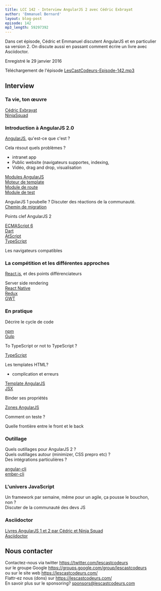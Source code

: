 ```yaml
---
title: LCC 142 - Interview AngularJS 2 avec Cédric Exbrayat
author: 'Emmanuel Bernard'
layout: blog-post
episode: 142
mp3_length: 59297392
---
```

Dans cet épisode, Cédric et Emmanuel discutent AngularJS et en particulier sa version 2.
On discute aussi en passant comment écrire un livre avec Asciidoctor.

Enregistré le 29 janvier 2016

Téléchargement de l'épisode [LesCastCodeurs-Episode-142.mp3](http://traffic.libsyn.com/lescastcodeurs/LesCastCodeurs-Episode-142.mp3)

## Interview

### Ta vie, ton œuvre

[Cédric Exbrayat](https://twitter.com/cedric_exbrayat)  
[NinjaSquad](http://ninja-squad.com)  

### Introduction à AngularJS 2.0

[AngularJS](https://angularjs.org), qu'est-ce que c'est ?

Cela résout quels problèmes ?

- intranet app
- Public website (navigateurs supportes, indexing,
- Vidéo, drag and drop, visualisation

[Modules AngularJS](https://docs.angularjs.org/guide/module)  
[Moteur de template](https://angular.io/docs/ts/latest/guide/template-syntax.html)  
[Module de route](https://angular.io/docs/ts/latest/guide/router.html)  
[Module de test](https://angular.io/docs/ts/latest/testing/)  

AngularJS 1 poubelle ?
Discuter des réactions de la communauté.  
[Chemin de migration](https://angular.io/docs/ts/latest/guide/upgrade.html#!#sts=Migrating%20to%20TypeScript)  

Points clef AngularJS 2

[ECMAScript 6](https://en.wikipedia.org/wiki/ECMAScript#6th_Edition)  
[Dart](https://www.dartlang.org)  
[AtScript](https://en.wikipedia.org/wiki/AtScript)  
[TypeScript](http://www.typescriptlang.org)  

Les navigateurs compatibles

### La compétition et les différentes approches

[React.js](http://facebook.github.io/react/), et des points différenciateurs

Server side rendering  
[React Native](https://facebook.github.io/react-native/)  
[Redux](http://redux.js.org)  
[GWT](http://www.gwtproject.org)  

### En pratique

Décrire le cycle de code

[npm](https://www.npmjs.com)  
[Gulp](http://gulpjs.com)  

To TypeScript or not to TypeScript ?

[TypeScript](http://www.typescriptlang.org)  

Les templates HTML?

- complication et erreurs

[Template AngularJS](https://angular.io/docs/ts/latest/guide/template-syntax.html)  
[JSX](https://jsx.github.io)  

Binder ses propriétés

[Zones AngularJS](https://github.com/angular/zone.js)

Comment on teste ?

Quelle frontière entre le front et le back

### Outillage

Quels outillages pour AngularJS 2 ?  
Quels outillages autour (minimizer, CSS prepro etc) ?  
Des intégrations particulières ?  

[angular-cli](https://github.com/angular/angular-cli)  
[ember-cli](http://ember-cli.com)  

### L'univers JavaScript

Un framework par semaine, même pour un agile, ça pousse le bouchon, non ?  
Discuter de la communauté des devs JS

### Asciidoctor

[Livres AngularJS 1 et 2 par Cédric et Ninja Squad](https://books.ninja-squad.com)  
[Asciidoctor](http://asciidoctor.org)  

## Nous contacter

Contactez-nous via twitter <https://twitter.com/lescastcodeurs>  
sur le groupe Google <https://groups.google.com/group/lescastcodeurs>  
ou sur le site web <https://lescastcodeurs.com/>  
Flattr-ez nous (dons) sur <https://lescastcodeurs.com/>  
En savoir plus sur le sponsoring? sponsors@lescastcodeurs.com  
